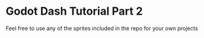 # Godot Dash Tutorial Part 2
Feel free to use any of the sprites included in the repo for your own projects
